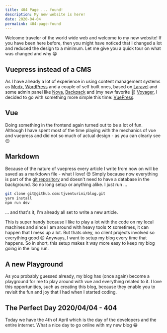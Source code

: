 ```yaml
---
title: 404 Page ... found!
description: My new website is here!
date: 2020-04-04
permalink: 404-page-found
---
```


Welcome traveler of the world wide web and welcome to my new website! If you have been here before, then you might have noticed that I changed a lot and reduced the design to a minimum. Let me give you a quick tour on what was changed and why 😁

<!-- more -->

## Vuepress instead of a CMS

As I have already a lot of experience in using content management systems as [Modx](https://modx.com), [WordPress](https://wordpress.org) and a couple of self built ones, based on [Laravel](https://laravel) and some admin panel like [Nova](https://nova.laravel.com), [Backpack](https://backpackforlaravel.com/) and (my new favorite 🌟) [Voyager](https://voyager.devdojo.com/), I decided to go with something more simple this time: [VuePress](https://vuepress.vuejs.com).

## Vue

Doing something in the frontend again turned out to be a lot of fun. Although I have spent most of the time playing with the mechanics of vue and vuepress and did not so much of actual design - as you can clearly see 😉

## Markdown

Because of the nature of vuepress every article I write from now on will be saved as a markdown file - what I love! 😍 Simply because now everything is part of the [git repository](https://github.com/tjventurini/blog) and doesn't need to have a database in the background. So no long setup or anything alike. I just run ...

```bash
git clone git@github.com:tjventurini/blog.git
yarn install
npm run dev
```

... and that's it, I'm already all set to write a new article.

This is super handy because I like to play a lot with the code on my local machines and since I am around with heavy tools ⚒ sometimes, it can happen that I mess up a lot. But thats okey, no client projects involved so everything good 😉 Anyways, I want to setup my blog every time that happens. So in short, this setup makes it way more easy to keep my blog going in the long run.

## A new Playground

As you probably guessed already, my blog has (once again) become a playground for me to play around with vue and everything related to it. I love this opportunities, such as creating this blog, because they enable you to revisit the fun and joy that I had when I started coding.

## The Perfect Day 2020/04/04 - 404

Today we have the 4th of April which is the day of the developers and the entire internet. What a nice day to go online with my new blog 😁